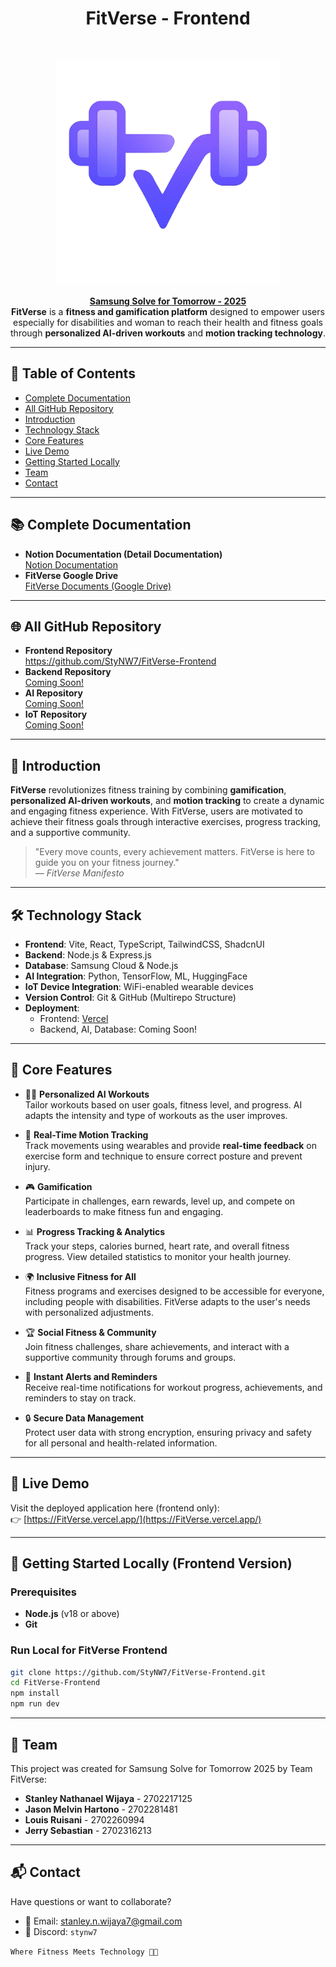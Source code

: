 <h1 align="center"> FitVerse - Frontend </h1> <br>
<p align="center">
  <a href="">
    <img alt="FitVerse" title="FitVerse" src="public/images/logo.png" width="360px">
  </a>
</p>

<p align="center">
  <a href="https://www.samsung.com/id/solvefortomorrow" target="_blank"><b>Samsung Solve for Tomorrow - 2025</b></a><br>
  <b>FitVerse</b> is a <b>fitness and gamification platform</b> designed to empower users especially for disabilities and woman to reach their health and fitness goals through <b>personalized AI-driven workouts</b> and <b>motion tracking technology</b>.
</p>

---

## 📃 Table of Contents
- [Complete Documentation](#📚-complete-documentation)
- [All GitHub Repository](#🌐-all-github-repository)
- [Introduction](#🌟-introduction)
- [Technology Stack](#🛠️-technology-stack)
- [Core Features](#🧩-core-features)
- [Live Demo](#🚀-live-demo)
- [Getting Started Locally](#🧰-getting-started-locally-frontend-version)
- [Team](#👥-team)
- [Contact](#📬-contact)


---

## 📚 Complete Documentation

<ul>
    <li><b>Notion Documentation (Detail Documentation)</b></li>
    <a href="https://stanley-n-wijaya.notion.site/FitVerse-Documentation-1df73555b71f80fd9fd9dbfc655ce5a7?pvs=4">Notion Documentation</a>
    <!-- <li><b>Demo Video</b></li>
    <a href="">Link Demo Video</a> -->
    <li><b>FitVerse Google Drive</b></li>
    <a href="https://drive.google.com/drive/folders/1Slexo254LAhwieCQazA-peBe4Vl8fZJ5?usp=sharing">FitVerse Documents (Google Drive)</a>
</ul>

---

## 🌐 All GitHub Repository

<ul>
    <!-- <li><b>Main Repository</b></li>
    <a href="https://github.com/StyNW7/FitVerse">https://github.com/StyNW7/FitVerse</a> -->
    <li><b>Frontend Repository</b></li>
    <a href="https://github.com/StyNW7/FitVerse-Frontend">https://github.com/StyNW7/FitVerse-Frontend</a>
    <li><b>Backend Repository</b></li>
    <a href="#">Coming  Soon!</a>
    <li><b>AI Repository</b></li>
    <a href="#">Coming  Soon!</a>
    <li><b>IoT Repository</b></li>
    <a href="#">Coming  Soon!</a>
</ul>

---


## 🌟 Introduction
**FitVerse** revolutionizes fitness training by combining **gamification**, **personalized AI-driven workouts**, and **motion tracking** to create a dynamic and engaging fitness experience. With FitVerse, users are motivated to achieve their fitness goals through interactive exercises, progress tracking, and a supportive community.
> "Every move counts, every achievement matters. FitVerse is here to guide you on your fitness journey."  
> — *FitVerse Manifesto*

---

## 🛠️ Technology Stack
- **Frontend**: Vite, React, TypeScript, TailwindCSS, ShadcnUI
- **Backend**: Node.js & Express.js
- **Database**: Samsung Cloud & Node.js
- **AI Integration**: Python, TensorFlow, ML, HuggingFace
- **IoT Device Integration**: WiFi-enabled wearable devices
- **Version Control**: Git & GitHub (Multirepo Structure)
- **Deployment**:
  - Frontend: [Vercel](https://vercel.com)
  - Backend, AI, Database: Coming Soon!

---

## 🧩 Core Features

- 🏋️‍♂️ **Personalized AI Workouts**  
  Tailor workouts based on user goals, fitness level, and progress. AI adapts the intensity and type of workouts as the user improves.

- 🤖 **Real-Time Motion Tracking**  
  Track movements using wearables and provide **real-time feedback** on exercise form and technique to ensure correct posture and prevent injury.

- 🎮 **Gamification**  
  Participate in challenges, earn rewards, level up, and compete on leaderboards to make fitness fun and engaging.

- 📊 **Progress Tracking & Analytics**  
  Track your steps, calories burned, heart rate, and overall fitness progress. View detailed statistics to monitor your health journey.

- 🌍 **Inclusive Fitness for All**  
  Fitness programs and exercises designed to be accessible for everyone, including people with disabilities. FitVerse adapts to the user's needs with personalized adjustments.

- 🏆 **Social Fitness & Community**  
  Join fitness challenges, share achievements, and interact with a supportive community through forums and groups.

- 🚨 **Instant Alerts and Reminders**  
  Receive real-time notifications for workout progress, achievements, and reminders to stay on track.

- 🔒 **Secure Data Management**  
  Protect user data with strong encryption, ensuring privacy and safety for all personal and health-related information.

---

## 🚀 Live Demo
Visit the deployed application here (frontend only):
<br>
👉 [https://FitVerse.vercel.app/](https://FitVerse.vercel.app/)

---

## 🧰 Getting Started Locally (Frontend Version)

### Prerequisites
- **Node.js** (v18 or above)
- **Git**

### Run Local for FitVerse Frontend
```bash
git clone https://github.com/StyNW7/FitVerse-Frontend.git
cd FitVerse-Frontend
npm install
npm run dev
```

---

## 👥 Team
This project was created for Samsung Solve for Tomorrow 2025 by Team FitVerse:

- **Stanley Nathanael Wijaya** - 2702217125
- **Jason Melvin Hartono** - 2702281481
- **Louis Ruisani** - 2702260994
- **Jerry Sebastian** - 2702316213

---

## 📬 Contact
Have questions or want to collaborate?

- 📧 Email: stanley.n.wijaya7@gmail.com
- 💬 Discord: `stynw7`

<code>Where Fitness Meets Technology 🏅🔥</code>